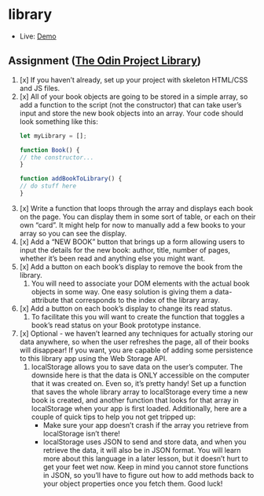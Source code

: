 # library
* Live: [Demo](https://joecrumbs.github.io/library/)

## Assignment ([The Odin Project Library](https://www.theodinproject.com/paths/full-stack-javascript/courses/javascript/lessons/library))
1. [x] If you haven’t already, set up your project with skeleton HTML/CSS and JS files.
1. [x] All of your book objects are going to be stored in a simple array, so add a function to the script (not the constructor) that can take user’s input and store the new book objects into an array. Your code should look something like this:
    ```javascript
    let myLibrary = [];

    function Book() {
    // the constructor...
    }

    function addBookToLibrary() {
    // do stuff here
    }
    ```
1. [x] Write a function that loops through the array and displays each book on the page. You can display them in some sort of table, or each on their own “card”. It might help for now to manually add a few books to your array so you can see the display.
1. [x] Add a “NEW BOOK” button that brings up a form allowing users to input the details for the new book: author, title, number of pages, whether it’s been read and anything else you might want.
1. [x] Add a button on each book’s display to remove the book from the library.
    1. You will need to associate your DOM elements with the actual book objects in some way. One easy solution is giving them a data-attribute that corresponds to the index of the library array.
6. [x] Add a button on each book’s display to change its read status.
    1. To facilitate this you will want to create the function that toggles a book’s read status on your Book prototype instance.
1. [x] Optional - we haven’t learned any techniques for actually storing our data anywhere, so when the user refreshes the page, all of their books will disappear! If you want, you are capable of adding some persistence to this library app using the Web Storage API.
    1. localStorage allows you to save data on the user’s computer. The downside here is that the data is ONLY accessible on the computer that it was created on. Even so, it’s pretty handy! Set up a function that saves the whole library array to localStorage every time a new book is created, and another function that looks for that array in localStorage when your app is first loaded. Additionally, here are a couple of quick tips to help you not get tripped up:
        * Make sure your app doesn’t crash if the array you retrieve from localStorage isn’t there!
        * localStorage uses JSON to send and store data, and when you retrieve the data, it will also be in JSON format. You will learn more about this language in a later lesson, but it doesn’t hurt to get your feet wet now. Keep in mind you cannot store functions in JSON, so you’ll have to figure out how to add methods back to your object properties once you fetch them. Good luck!